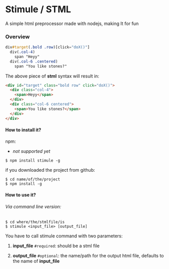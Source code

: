 # Stimule / STML
A simple html preprocessor made with nodejs, making It for fun


### Overview

```sass
div#target(.bold .row)[click="doX()"]
  div(.col-4)
    span "Heyy"
  div(.col-6 .centered)
    span "You like stones?"
```
The above piece of **stml** syntax will result in:

```html
<div id="target" class="bold row" click="doX()">
  <div class="col-4">
    <span>Heyy</span>
  </div>
  <div class="col-6 centered">
    <span>You like stones?</span>
  </div>
</div>
```

#### How to install it?
npm:
* *not supported yet*
```shell
$ npm install stimule -g
```

if you downloaded the project from github:
```shell
$ cd name/of/the/project
$ npm install -g
```
#### How to use it?
###### Via command line version:
```shell
$ cd where/the/stmlfile/is
$ stimule <input_file> [output_file]
```
You have to call stimule command with two parameters:

1. **input_file**  `#required`: should be a stml file

2. **output_file**  `#optional`:  the name/path for the output html file, defaults to the name of **input_file**
